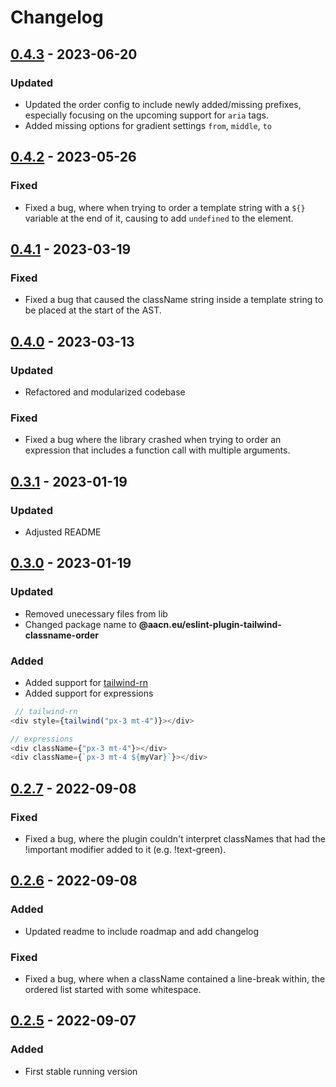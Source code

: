 # Changelog
## [0.4.3](https://github.com/aacn/eslint-plugin-tailwind-classname-order/releases/tag/v0.4.3) - 2023-06-20
### Updated
- Updated the order config to include newly added/missing prefixes, especially focusing on the upcoming support for `aria` tags.
- Added missing options for gradient settings `from`, `middle`, `to`

## [0.4.2](https://github.com/aacn/eslint-plugin-tailwind-classname-order/releases/tag/v0.4.2) - 2023-05-26
### Fixed
- Fixed a bug, where when trying to order a template string with a `${}` variable at the end of it, causing to add `undefined` to the element.

## [0.4.1](https://github.com/aacn/eslint-plugin-tailwind-classname-order/releases/tag/v0.4.1) - 2023-03-19
### Fixed
- Fixed a bug that caused the className string inside a template string to be placed at the start of the AST.

## [0.4.0](https://github.com/aacn/eslint-plugin-tailwind-classname-order/releases/tag/v0.4.0) - 2023-03-13
### Updated
- Refactored and modularized codebase
### Fixed
- Fixed a bug where the library crashed when trying to order an expression that includes a function call with multiple arguments.

## [0.3.1](https://github.com/aacn/eslint-plugin-tailwind-classname-order/releases/tag/v0.3.0) - 2023-01-19
### Updated
- Adjusted README

## [0.3.0](https://github.com/aacn/eslint-plugin-tailwind-classname-order/releases/tag/v0.3.0) - 2023-01-19
### Updated
- Removed unecessary files from lib
- Changed package name to **@aacn.eu/eslint-plugin-tailwind-classname-order**
### Added
- Added support for [tailwind-rn](https://www.npmjs.com/package/tailwind-rn)
- Added support for expressions
```js
 // tailwind-rn
<div style={tailwind("px-3 mt-4")}></div>

// expressions
<div className={"px-3 mt-4"}></div>
<div className={`px-3 mt-4 ${myVar}`}></div>
```

## [0.2.7](https://github.com/aacn/eslint-plugin-tailwind-classname-order/releases/tag/v0.2.7) - 2022-09-08
### Fixed
- Fixed a bug, where the plugin couldn't interpret classNames that had the !important modifier added to it (e.g. !text-green).

## [0.2.6](https://github.com/aacn/eslint-plugin-tailwind-classname-order/releases/tag/v0.2.6) - 2022-09-08
### Added
- Updated readme to include roadmap and add changelog

### Fixed
- Fixed a bug, where when a className contained a line-break within, the ordered list started with some whitespace.

## [0.2.5](https://github.com/aacn/eslint-plugin-tailwind-classname-order/releases/tag/v0.2.5) - 2022-09-07
### Added
- First stable running version
